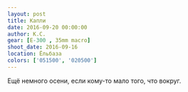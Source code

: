 ```yaml
---
layout: post
title: Капли
date: 2016-09-20 00:00:00
author: К.С.
gear: [E-300 , 35mm macro]
shoot_date: 2016-09-16
location: Ёльбаза
colors: ['051500', '020500']
---
```


Ещё немного осени, если кому-то мало того, что вокруг.
